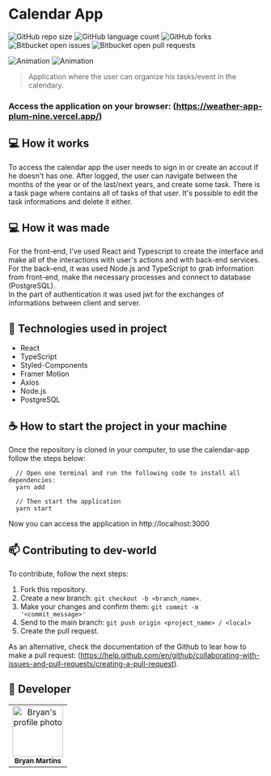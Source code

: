 # Calendar App

<!---Esses são exemplos. Veja https://shields.io para outras pessoas ou para personalizar este conjunto de escudos. Você pode querer incluir dependências, status do projeto e informações de licença aqui--->

![GitHub repo size](https://img.shields.io/github/repo-size/iuricode/README-template?style=for-the-badge)
![GitHub language count](https://img.shields.io/github/languages/count/iuricode/README-template?style=for-the-badge)
![GitHub forks](https://img.shields.io/github/forks/iuricode/README-template?style=for-the-badge)
![Bitbucket open issues](https://img.shields.io/bitbucket/issues/iuricode/README-template?style=for-the-badge)
![Bitbucket open pull requests](https://img.shields.io/bitbucket/pr-raw/iuricode/README-template?style=for-the-badge)

![Animation](https://user-images.githubusercontent.com/62571814/152456153-e7baff20-2414-4f97-b94e-4f0893abda57.gif)
![Animation](https://user-images.githubusercontent.com/62571814/152456605-51515178-ad0f-4212-983b-ed5c4b618003.gif)

> Application where the user can organize his tasks/event in the calendary.

### Access the application on your browser: (https://weather-app-plum-nine.vercel.app/)

## 💻 How it works

To access the calendar app the user needs to sign in or create an accout if he doesn't has one. After logged, the user can navigate between the months of the year or of the last/next years, and create some task. There is a task page where contains all of tasks of that user. It's possible to edit the task informations and delete it either.

## 💻 How it was made

For the front-end, I've used React and Typescript to create the interface and make all of the interactions with user's actions and with back-end services.  
For the back-end, it was used Node.js and TypeScript to grab information from front-end, make the necessary processes and connect to database (PostgreSQL).  
In the part of authentication it was used jwt for the exchanges of informations between client and server.

## 🚀 Technologies used in project

- React
- TypeScript
- Styled-Components
- Framer Motion
- Axios
- Node.js
- PostgreSQL

## ☕ How to start the project in your machine

Once the repository is cloned in your computer, to use the calendar-app follow the steps below:

```
  // Open one terminal and run the following code to install all dependencies:
  yarn add
  
  // Then start the application
  yarn start
```
Now you can access the application in http://localhost:3000

## 📫 Contributing to dev-world

To contribute, follow the next steps:

1. Fork this repository.
2. Create a new branch: `git checkout -b <branch_name>`.
3. Make your changes and confirm them: `git commit -m '<commit_message>'`
4. Send to the main branch: `git push origin <project_name> / <local>`
5. Create the pull request.

As an alternative, check the documentation of the Github to lear how to make a pull request: (https://help.github.com/en/github/collaborating-with-issues-and-pull-requests/creating-a-pull-request).

## 🤝 Developer

<table>
  <tr>
    <td align="center">
      <a href="#">
        <img src="https://github.com/bryanmaraujo544.png" width="100px;" alt="Bryan's profile photo"/><br>
        <sub>
          <b>Bryan Martins</b>
        </sub>
      </a>
    </td>

</table>

